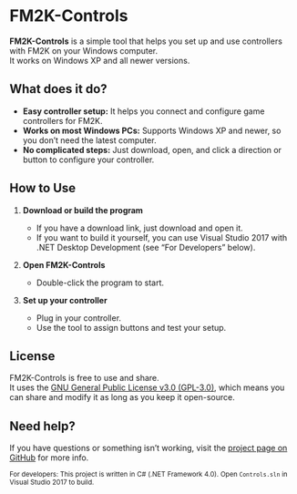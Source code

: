 # FM2K-Controls

**FM2K-Controls** is a simple tool that helps you set up and use controllers with FM2K on your Windows computer.  
It works on Windows XP and all newer versions.

## What does it do?

- **Easy controller setup:** It helps you connect and configure game controllers for FM2K.
- **Works on most Windows PCs:** Supports Windows XP and newer, so you don’t need the latest computer.
- **No complicated steps:** Just download, open, and click a direction or button to configure your controller.

## How to Use

1. **Download or build the program**
   - If you have a download link, just download and open it.
   - If you want to build it yourself, you can use Visual Studio 2017 with .NET Desktop Development (see “For Developers” below).

2. **Open FM2K-Controls**
   - Double-click the program to start.

3. **Set up your controller**
   - Plug in your controller.
   - Use the tool to assign buttons and test your setup.

## License

FM2K-Controls is free to use and share.  
It uses the [GNU General Public License v3.0 (GPL-3.0)](LICENSE), which means you can share and modify it as long as you keep it open-source.

## Need help?

If you have questions or something isn’t working, visit the [project page on GitHub](https://github.com/WindowsLogic-Productions/FM2K-Controls) for more info.

<sub>For developers: This project is written in C# (.NET Framework 4.0). Open `Controls.sln` in Visual Studio 2017 to build.</sub>
